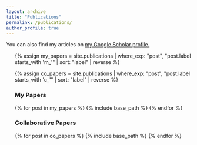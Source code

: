 ```yaml
---
layout: archive
title: "Publications"
permalink: /publications/
author_profile: true
---
```


  You can also find my articles on <u><a href="https://scholar.google.com/citations?user=5P3TXU0AAAAJ&hl=en">my Google Scholar profile</a>.</u>


<ul>
  <!-- 筛选并逆序排列个人论文 -->
  {% assign my_papers = site.publications | where_exp: "post", "post.label starts_with 'm_'" | sort: "label" | reverse %}

  <!-- 筛选并逆序排列合作论文 -->
  {% assign co_papers = site.publications | where_exp: "post", "post.label starts_with 'c_'" | sort: "label" | reverse %}

  <!-- 列出个人论文 -->
  <h3>My Papers</h3>
  {% for post in my_papers %}
    {% include base_path %}
  {% endfor %}

  <!-- 列出合作论文 -->
  <h3>Collaborative Papers</h3>
  {% for post in co_papers %}
    {% include base_path %}
  {% endfor %}
</ul>
